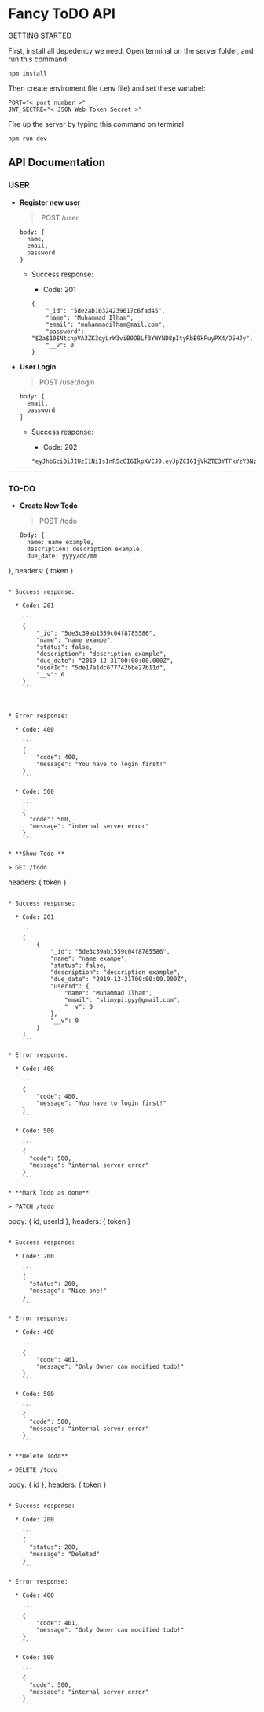 # Fancy ToDO API

GETTING STARTED

First, install all depedency we need. Open terminal on the server folder, and run this command:

```
npm install
```

Then create enviroment file (.env file) and set these variabel:

```
PORT="< port number >"
JWT_SECTRE="< JSON Web Token Secret >"
```

FIre up the server by typing this command on terminal

```
npm run dev
```



## API Documentation

### USER

* **Register new user**

  > ​	POST  /user

  ```
  body: {
  	name,
  	email,
  	password
  }
  ```

  * Success response:

    * Code: 201

    ```
    {
        "_id": "5de2ab10324239617c6fad45",
        "name": "Muhammad Ilham",
        "email": "muhammadilham@mail.com",
        "password": "$2a$10$NtcnpVA3ZK3qyLrW3viB0OBLf3YWYND8pItyRbB9kFuyPX4/O5HJy",
        "__v": 0
    }
    ```

* **User Login**

  > POST /user/login

  ```
  body: {
  	email, 
  	password
  }
  ```

  * Success response: 

    * Code: 202

    ```
    "eyJhbGciOiJIUzI1NiIsInR5cCI6IkpXVCJ9.eyJpZCI6IjVkZTE3YTFkYzY3Nzc0MmJiZTI3YjExZCIsIm5hbWUiOiJNdWhhbW1hZCBJbGhhbSIsImlhdCI6MTU3NTEzNjMzN30.JaFSEFYDwX7i1X1oPihlkTqn0wSkOhayeQYsMJflJBA"
    ```





---

### TO-DO

* **Create New Todo**

  > POST /todo

  ```
  Body: {
  	name: name example,
  	description: description example,
  	due_date: yyyy/dd/mm
},
  headers: {
  	token
  }
  ```
  
  * Success response: 
  
    * Code: 201
  
      ```
      {
          "_id": "5de3c39ab1559c04f8785586",
          "name": "name exampe",
          "status": false,
          "description": "description example",
          "due_date": "2019-12-31T00:00:00.000Z",
          "userId": "5de17a1dc677742bbe27b11d",
          "__v": 0
      }
      ```
  
      
  
  * Error response:
  
    * Code: 400
  
      ```
      {
          "code": 400,
          "message": "You have to login first!"
      }
      ```
  
    * Code: 500
  
      ```
      {
      	"code": 500,
      	"message": "internal server error"
      }
      ```
  
* **Show Todo **

  > GET /todo

  ```
  headers: {
  	token
  }
  ```

  * Success response: 

    * Code: 201

      ```
      [
          {
              "_id": "5de3c39ab1559c04f8785586",
              "name": "name exampe",
              "status": false,
              "description": "description example",
              "due_date": "2019-12-31T00:00:00.000Z",
              "userId": {
                  "name": "Muhammad Ilham",
                  "email": "slimypiigyy@gmail.com",
                  "__v": 0
              },
              "__v": 0
          }
      ]
      ```

  * Error response:

    * Code: 400

      ```
      {
          "code": 400,
          "message": "You have to login first!"
      }
      ```

    * Code: 500

      ```
      {
      	"code": 500,
      	"message": "internal server error"
      }
      ```

* **Mark Todo as done**

  > PATCH /todo

  ```
  body: {
  	id,
  	userId
  },
  headers: {
  	token
  }
  ```

  * Success response:

    * Code: 200

      ```
      {
      	"status": 200,
      	"message": "Nice one!"
      }
      ```

  * Error response:

    * Code: 400

      ```
      {
          "code": 401,
          "message": "Only Owner can modified todo!"
      }
      ```

    * Code: 500

      ```
      {
      	"code": 500,
      	"message": "internal server error"
      }
      ```

* **Delete Todo**

  > DELETE /todo

  ```
  body: {
  	id
  },
  headers: {
  	token
  }
  ```

  * Success response:

    * Code: 200

      ```
      {
      	"status": 200,
      	"message": "Deleted"
      }
      ```

  * Error response:

    * Code: 400

      ```
      {
          "code": 401,
          "message": "Only Owner can modified todo!"
      }
      ```

    * Code: 500

      ```
      {
      	"code": 500,
      	"message": "internal server error"
      }
      ```

  